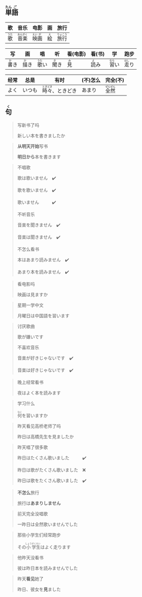 ## <ruby>単<rt>たん</rt></ruby><ruby>語<rt>ご</rt></ruby>

| 歌                         | 音乐                                                 | 电影                                                | 画                        | 旅行                                                 |
| ------------------------- | -------------------------------------------------- | ------------------------------------------------- | ------------------------ | -------------------------------------------------- |
| <ruby>歌<rt>うた</rt></ruby> | <ruby>音<rt>おん</rt></ruby><ruby>楽<rt>がく</rt></ruby> | <ruby>映<rt>えい</rt></ruby><ruby>画<rt>が</rt></ruby> | <ruby>絵<rt>え</rt></ruby> | <ruby>旅<rt>りょ</rt></ruby><ruby>行<rt>こう</rt></ruby> |

| 写                         | 画                         | 唱                          | 听                         | 看(电影)                    | 看(书)                      | 学                          | 跑步                         |
| ------------------------- | ------------------------- | -------------------------- | ------------------------- | ------------------------ | ------------------------- | -------------------------- | -------------------------- |
| <ruby>書<rt>か</rt></ruby>き | <ruby>描<rt>か</rt></ruby>き | <ruby>歌<rt>うた</rt></ruby>い | <ruby>聞<rt>き</rt></ruby>き | <ruby>見<rt>み</rt></ruby> | <ruby>読<rt>よ</rt></ruby>み | <ruby>習<rt>なら</rt></ruby>い | <ruby>走<rt>はし</rt></ruby>り |

| 经常  | 总是  | 有时                                | (不)怎么 | 完全(不)                                              |
| --- | --- | --------------------------------- | ----- | -------------------------------------------------- |
| よく  | いつも | <ruby>時々<rt>ときどき</rt></ruby>、ときどき | あまり   | <ruby>全<rt>ぜん</rt></ruby><ruby>然<rt>ぜん</rt></ruby> |

## <ruby>句<rt>く</rt></ruby>

> 写新书了吗
> 
> 新しい本を書きましたか

> **从明天开始**写书
> 
> **明日から**本を書きます

> 不唱歌
> 
> 歌は歌いません　✔️
> 
> 歌を歌いません　✔️
> 
> 歌いません　　　✔️
> 
> 不听音乐
> 
> 音楽を聞きません　✔️
> 
> 音楽は聞きません　✔️
> 
> 不怎么看书
> 
> 本はあまり読みません　✔️
> 
> あまり本を読みません　✔️

> 看电影吗
> 
> 映画は見ますか

> 星期一学中文
> 
> 月曜日は中国語を習います

> 讨厌歌曲
> 
> 歌が嫌いです
> 
> 不喜欢音乐
> 
> 音楽が好きじゃないです　✔️
> 
> 音楽は好きじゃないです　✔️

> 晚上经常看书
> 
> 夜はよく本を読みます

> 学习什么
> 
> <ruby>何<rt>なに</rt></ruby>を習いますか

> 昨天看见高桥老师了吗
> 
> 昨日は高橋先生を見ましたか

> 昨天唱了很多歌
> 
> 昨日はたくさん歌いました　　　✔️
> 
> 昨日は歌がたくさん歌いました　❌
> 
> 昨日は歌をたくさん歌いました　✔️

> **不怎么**旅行
> 
> 旅行は**あまりしません**

> 前天完全没唱歌
> 
> 一昨日は全然歌いませんでした

> 那些小学生们经常跑步
> 
> その<ruby>小<rt>しょう</rt></ruby><ruby>学<rt>がく</rt></ruby><ruby>生<rt>せい</rt></ruby>はよく走ります

> 他昨天没看书
> 
> 彼は昨日本を読みませんでした

> 昨天**看见**她了
>
> 昨日、彼女を**見**ました
